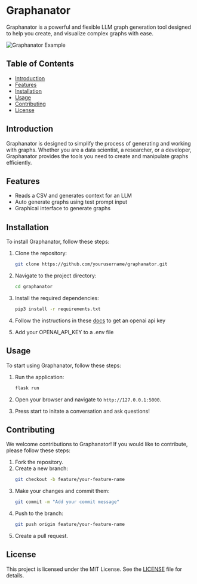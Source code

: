 # Graphanator

Graphanator is a powerful and flexible LLM graph generation tool designed to help you create, and visualize complex graphs with ease.

![Graphanator Example](readme_example.png)

## Table of Contents

- [Introduction](#introduction)
- [Features](#features)
- [Installation](#installation)
- [Usage](#usage)
- [Contributing](#contributing)
- [License](#license)

## Introduction

Graphanator is designed to simplify the process of generating and working with graphs. Whether you are a data scientist, a researcher, or a developer, Graphanator provides the tools you need to create and manipulate graphs efficiently.

## Features

- Reads a CSV and generates context for an LLM
- Auto generate graphs using test prompt input
- Graphical interface to generate graphs

## Installation

To install Graphanator, follow these steps:

1. Clone the repository:
    ```bash
    git clone https://github.com/yourusername/graphanator.git
    ```
2. Navigate to the project directory:
    ```bash
    cd graphanator
    ```
3. Install the required dependencies:
    ```bash
    pip3 install -r requirements.txt
    ```
4. Follow the instructions in these [docs](https://platform.openai.com/docs/quickstart) to get an openai api key 

5. Add your OPENAI_API_KEY to a .env file

## Usage

To start using Graphanator, follow these steps:

1. Run the application:
    ```bash
    flask run
    ```
2. Open your browser and navigate to `http://127.0.0.1:5000`.

3. Press start to initate a conversation and ask questions!

## Contributing

We welcome contributions to Graphanator! If you would like to contribute, please follow these steps:

1. Fork the repository.
2. Create a new branch:
    ```bash
    git checkout -b feature/your-feature-name
    ```
3. Make your changes and commit them:
    ```bash
    git commit -m "Add your commit message"
    ```
4. Push to the branch:
    ```bash
    git push origin feature/your-feature-name
    ```
5. Create a pull request.

## License

This project is licensed under the MIT License. See the [LICENSE](LICENSE) file for details.